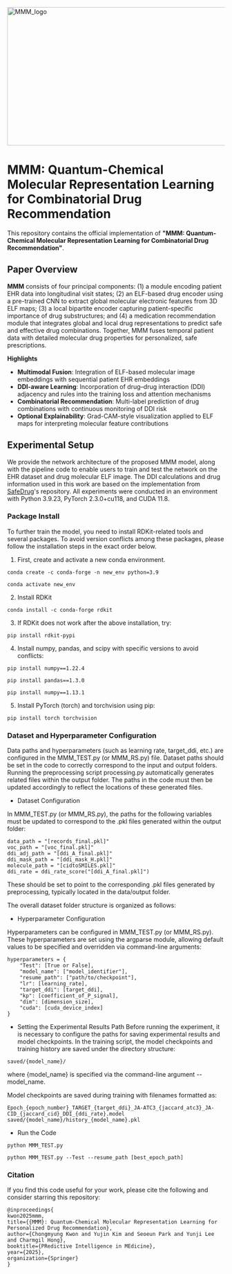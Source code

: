 <img width="930" height="320" alt="MMM_logo" src="https://github.com/user-attachments/assets/b70d9ffc-5191-46a6-b073-d130d305a42e" />


# MMM: Quantum-Chemical Molecular Representation Learning for Combinatorial Drug Recommendation

This repository contains the official implementation of **"MMM: Quantum-Chemical Molecular Representation Learning for Combinatorial Drug Recommendation"**.

## Paper Overview

**MMM** consists of four principal components: (1) a module encoding patient EHR data into longitudinal visit states; (2) an ELF-based drug encoder using a pre-trained CNN to extract global molecular electronic features from 3D ELF maps; (3) a local bipartite encoder capturing patient-specific importance of drug substructures; and (4) a medication recommendation module that integrates global and local drug representations to predict safe and effective drug combinations. Together, MMM fuses temporal patient data with detailed molecular drug properties for personalized, safe prescriptions.

**Highlights**

- **Multimodal Fusion**: Integration of ELF-based molecular image embeddings with sequential patient EHR embeddings 
- **DDI-aware Learning**: Incorporation of drug–drug interaction (DDI) adjacency and rules into the training loss and attention mechanisms  
- **Combinatorial Recommendation**: Multi-label prediction of drug combinations with continuous monitoring of DDI risk
- **Optional Explainability**: Grad-CAM-style visualization applied to ELF maps for interpreting molecular feature contributions


## Experimental Setup
We provide the network architecture of the proposed MMM model, along with the pipeline code to enable users to train and test the network on the EHR dataset and drug molecular ELF image. The DDI calculations and drug information used in this work are based on the implementation from [SafeDrug](https://github.com/ycq091044/SafeDrug)'s repository. All experiments were conducted in an environment with Python 3.9.23, PyTorch 2.3.0+cu118, and CUDA 11.8.

### Package Install
To further train the model, you need to install RDKit-related tools and several packages. To avoid version conflicts among these packages, please follow the installation steps in the exact order below.
1) First, create and activate a new conda environment.
```
conda create -c conda-forge -n new_env python=3.9
```
```
conda activate new_env
```
2) Install RDKit
```
conda install -c conda-forge rdkit
```
3) If RDKit does not work after the above installation, try:
```
pip install rdkit-pypi
```
4) Install numpy, pandas, and scipy with specific versions to avoid conflicts:
```
pip install numpy==1.22.4
```
```
pip install pandas==1.3.0
```
```
pip install numpy==1.13.1
```
5) Install PyTorch (torch) and torchvision using pip:
```
pip install torch torchvision
```

### Dataset and Hyperparameter Configuration
Data paths and hyperparameters (such as learning rate, target_ddi, etc.) are configured in the MMM_TEST.py (or MMM_RS.py) file. Dataset paths should be set in the code to correctly correspond to the input and output folders. Running the preprocessing script processing.py automatically generates related files within the output folder. The paths in the code must then be updated accordingly to reflect the locations of these generated files.

- Dataset Configuration 

In MMM_TEST.py (or MMM_RS.py), the paths for the following variables must be updated to correspond to the .pkl files generated within the output folder:
```
data_path = "[records_final.pkl]"
voc_path = "[voc_final.pkl]"
ddi_adj_path = "[ddi_A_final.pkl]"
ddi_mask_path = "[ddi_mask_H.pkl]"
molecule_path = "[cidtoSMILES.pkl]"
ddi_rate = ddi_rate_score("[ddi_A_final.pkl]")
```
These should be set to point to the corresponding .pkl files generated by preprocessing, typically located in the data/output folder.

The overall dataset folder structure is organized as follows:

- Hyperparameter Configuration

Hyperparameters can be configured in MMM_TEST.py (or MMM_RS.py). These hyperparameters are set using the argparse module, allowing default values to be specified and overridden via command-line arguments:
```
hyperparameters = {
    "Test": [True or False],               
    "model_name": ["model_identifier"],   
    "resume_path": ["path/to/checkpoint"], 
    "lr": [learning_rate],              
    "target_ddi": [target_ddi],  
    "kp": [coefficient_of_P_signal],   
    "dim": [dimension_size],        
    "cuda": [cuda_device_index]
}
```
- Setting the Experimental Results Path
Before running the experiment, it is necessary to configure the paths for saving experimental results and model checkpoints. In the training script, the model checkpoints and training history are saved under the directory structure:
```
saved/{model_name}/
```
where {model_name} is specified via the command-line argument --model_name.

Model checkpoints are saved during training with filenames formatted as:
```
Epoch_{epoch_number}_TARGET_{target_ddi}_JA-ATC3_{jaccard_atc3}_JA-CID_{jaccard_cid}_DDI_{ddi_rate}.model
saved/{model_name}/history_{model_name}.pkl
```
- Run the Code

<Train>

```
python MMM_TEST.py
```

<Test>

```
python MMM_TEST.py --Test --resume_path [best_epoch_path]
```

### Citation
If you find this code useful for your work, please cite the following and consider starring this repository:

```
@inproceedings{
kwon2025mmm,
title={{MMM}: Quantum-Chemical Molecular Representation Learning for Personalized Drug Recommendation},
author={Chongmyung Kwon and Yujin Kim and Seoeun Park and Yunji Lee and Charmgil Hong},
booktitle={PRedictive Intelligence in MEdicine},
year={2025},
organization={Springer}
}
```
